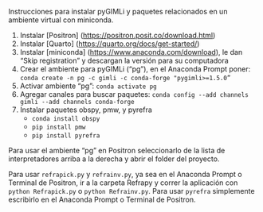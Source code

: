 Instrucciones para instalar pyGIMLi y paquetes relacionados en un ambiente virtual con miniconda.

1. Instalar [Positron] (https://positron.posit.co/download.html)
2. Instalar [Quarto] (https://quarto.org/docs/get-started/)
3. Instalar [miniconda] (https://www.anaconda.com/download), le dan “Skip registration” y descargan la versión para su computadora
4. Crear el ambiente para pyGIMLi (“pg”), en el Anaconda Prompt poner: `conda create -n pg -c gimli -c conda-forge "pygimli>=1.5.0”`
5. Activar ambiente “pg”: `conda activate pg`
6. Agregar canales para buscar paquetes: `conda config --add channels gimli --add channels conda-forge`
7. Instalar paquetes obspy, pmw, y pyrefra
    * `conda install obspy`
    * `pip install pmw`
    * `pip install pyrefra`

Para usar el ambiente “pg” en Positron seleccionarlo de la lista de interpretadores arriba a la derecha y abrir el folder del proyecto.

Para usar `refrapick.py` y `refrainv.py`, ya sea en el Anaconda Prompt o Terminal de Positron, ir a la carpeta Refrapy y correr la aplicación con `python Refrapick.py` o `python Refrainv.py`.
Para usar `pyrefra` simplemente escribirlo en el Anaconda Prompt o Terminal de Positron.